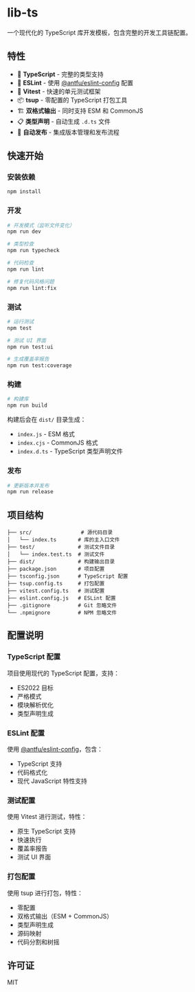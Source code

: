 # lib-ts

一个现代化的 TypeScript 库开发模板，包含完整的开发工具链配置。

## 特性

- 🚀 **TypeScript** - 完整的类型支持
- 🔧 **ESLint** - 使用 [@antfu/eslint-config](https://github.com/antfu/eslint-config) 配置
- 🧪 **Vitest** - 快速的单元测试框架
- 📦 **tsup** - 零配置的 TypeScript 打包工具
- 🏗️ **双格式输出** - 同时支持 ESM 和 CommonJS
- 📋 **类型声明** - 自动生成 `.d.ts` 文件
- 🔄 **自动发布** - 集成版本管理和发布流程

## 快速开始

### 安装依赖

```bash
npm install
```

### 开发

```bash
# 开发模式（监听文件变化）
npm run dev

# 类型检查
npm run typecheck

# 代码检查
npm run lint

# 修复代码风格问题
npm run lint:fix
```

### 测试

```bash
# 运行测试
npm test

# 测试 UI 界面
npm run test:ui

# 生成覆盖率报告
npm run test:coverage
```

### 构建

```bash
# 构建库
npm run build
```

构建后会在 `dist/` 目录生成：
- `index.js` - ESM 格式
- `index.cjs` - CommonJS 格式  
- `index.d.ts` - TypeScript 类型声明文件

### 发布

```bash
# 更新版本并发布
npm run release
```

## 项目结构

```
├── src/                # 源代码目录
│   └── index.ts       # 库的主入口文件
├── test/              # 测试文件目录
│   └── index.test.ts  # 测试文件
├── dist/              # 构建输出目录
├── package.json       # 项目配置
├── tsconfig.json      # TypeScript 配置
├── tsup.config.ts     # 打包配置
├── vitest.config.ts   # 测试配置
├── eslint.config.js   # ESLint 配置
├── .gitignore         # Git 忽略文件
└── .npmignore         # NPM 忽略文件
```

## 配置说明

### TypeScript 配置

项目使用现代的 TypeScript 配置，支持：
- ES2022 目标
- 严格模式
- 模块解析优化
- 类型声明生成

### ESLint 配置

使用 [@antfu/eslint-config](https://github.com/antfu/eslint-config)，包含：
- TypeScript 支持
- 代码格式化
- 现代 JavaScript 特性支持

### 测试配置

使用 Vitest 进行测试，特性：
- 原生 TypeScript 支持
- 快速执行
- 覆盖率报告
- 测试 UI 界面

### 打包配置

使用 tsup 进行打包，特性：
- 零配置
- 双格式输出（ESM + CommonJS）
- 类型声明生成
- 源码映射
- 代码分割和树摇

## 许可证

MIT